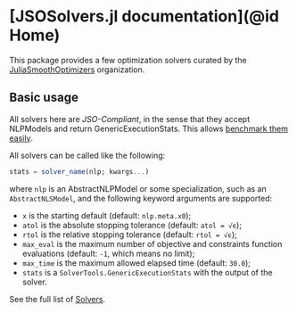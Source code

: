 # [JSOSolvers.jl documentation](@id Home)

This package provides a few optimization solvers curated by the [JuliaSmoothOptimizers](https://jso.dev) organization.

## Basic usage

All solvers here are _JSO-Compliant_, in the sense that they accept NLPModels and return GenericExecutionStats.
This allows [benchmark them easily](https://jso.dev/tutorials/introduction-to-solverbenchmark/).

All solvers can be called like the following:

```julia
stats = solver_name(nlp; kwargs...)
```

where `nlp` is an AbstractNLPModel or some specialization, such as an `AbstractNLSModel`, and the following keyword arguments are supported:

- `x` is the starting default (default: `nlp.meta.x0`);
- `atol` is the absolute stopping tolerance (default: `atol = √ϵ`);
- `rtol` is the relative stopping tolerance (default: `rtol = √ϵ`);
- `max_eval` is the maximum number of objective and constraints function evaluations (default: `-1`, which means no limit);
- `max_time` is the maximum allowed elapsed time (default: `30.0`);
- `stats` is a `SolverTools.GenericExecutionStats` with the output of the solver.

See the full list of [Solvers](@ref).
